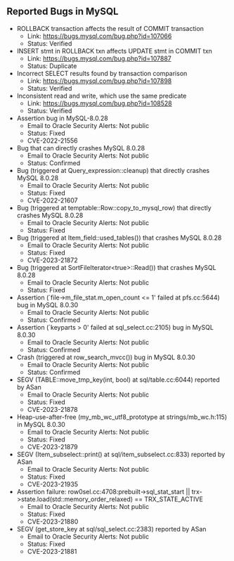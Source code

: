 ## Reported Bugs in MySQL
- ROLLBACK transaction affects the result of COMMIT transaction
  - Link: https://bugs.mysql.com/bug.php?id=107066
  - Status: Verified
- INSERT stmt in ROLLBACK txn affects UPDATE stmt in COMMIT txn
  - Link: https://bugs.mysql.com/bug.php?id=107887
  - Status: Duplicate
- Incorrect SELECT results found by transaction comparison
  - Link: https://bugs.mysql.com/bug.php?id=107898
  - Status: Verified
- Inconsistent read and write, which use the same predicate
  - Link: https://bugs.mysql.com/bug.php?id=108528
  - Status: Verified
- Assertion bug in MySQL-8.0.28
  - Email to Oracle Security Alerts: Not public
  - Status: Fixed
  - CVE-2022-21556
- Bug that can directly crashes MySQL 8.0.28
  - Email to Oracle Security Alerts: Not public
  - Status: Confirmed
- Bug (triggered at Query_expression::cleanup) that directly crashes MySQL 8.0.28
  - Email to Oracle Security Alerts: Not public
  - Status: Fixed
  - CVE-2022-21607
- Bug (triggered at temptable::Row::copy_to_mysql_row) that directly crashes MySQL 8.0.28
  - Email to Oracle Security Alerts: Not public
  - Status: Fixed
- Bug (triggered at Item_field::used_tables()) that crashes MySQL 8.0.28
  - Email to Oracle Security Alerts: Not public
  - Status: Fixed
  - CVE-2023-21872
- Bug (triggered at SortFileIterator\<true>::Read()) that crashes MySQL 8.0.28
  - Email to Oracle Security Alerts: Not public
  - Status: Fixed
- Assertion (`file->m_file_stat.m_open_count <= 1' failed at pfs.cc:5644) bug in MySQL 8.0.30
  - Email to Oracle Security Alerts: Not public
  - Status: Confirmed
- Assertion (`keyparts > 0' failed at sql_select.cc:2105) bug in MySQL 8.0.30
  - Email to Oracle Security Alerts: Not public
  - Status: Confirmed
- Crash (triggered at row_search_mvcc()) bug in MySQL 8.0.30
  - Email to Oracle Security Alerts: Not public
  - Status: Confirmed
- SEGV (TABLE::move_tmp_key(int, bool) at sql/table.cc:6044) reported by ASan
  - Email to Oracle Security Alerts: Not public
  - Status: Fixed
  - CVE-2023-21878
- Heap-use-after-free (my_mb_wc_utf8_prototype at strings/mb_wc.h:115) in MySQL 8.0.30
  - Email to Oracle Security Alerts: Not public
  - Status: Fixed
  - CVE-2023-21879
- SEGV (Item_subselect::print() at sql/item_subselect.cc:833) reported by ASan
  - Email to Oracle Security Alerts: Not public
  - Status: Fixed
  - CVE-2023-21935
- Assertion failure: row0sel.cc:4708:prebuilt->sql_stat_start || trx->state.load(std::memory_order_relaxed) == TRX_STATE_ACTIVE
  - Email to Oracle Security Alerts: Not public
  - Status: Fixed
  - CVE-2023-21880
- SEGV (get_store_key at sql/sql_select.cc:2383) reported by ASan
  - Email to Oracle Security Alerts: Not public
  - Status: Fixed
  - CVE-2023-21881